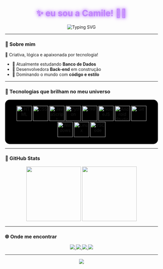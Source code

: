 <!-- Banner neon preto e roxo com efeito digitando -->
<h1 align="center" style="color:#C084FC; text-shadow: 0 0 8px #C084FC, 0 0 15px #C084FC;">✨ eu sou a Camile! 👩‍💻</h1>

<p align="center">
  <img src="https://readme-typing-svg.demolab.com?font=Fira+Code&pause=1000&color=C084FC&center=true&vCenter=true&width=435&lines=uma+Back-end+em+desenvolvimento!;Meninas+tamb%C3%A9m+dominam+o+c%C3%B3digo!" alt="Typing SVG" />
</p>


---

### 🪷 Sobre mim

🌙 Criativa, lógica e apaixonada por tecnologia!

- 🧠 Atualmente estudando **Banco de Dados**  
- 💜 Desenvolvedora **Back-end** em construção  
- 👾 Dominando o mundo com **código e estilo**  

---

### 💫 Tecnologias que brilham no meu universo

<div align="center" style="background-color:#000000; padding: 20px; border-radius: 15px;">
  <img alt="HTML" height="50" src="https://cdn.jsdelivr.net/gh/devicons/devicon/icons/html5/html5-original.svg">
  <img alt="CSS" height="50" src="https://cdn.jsdelivr.net/gh/devicons/devicon/icons/css3/css3-original.svg">
  <img alt="JavaScript" height="50" src="https://cdn.jsdelivr.net/gh/devicons/devicon/icons/javascript/javascript-plain.svg">
  <img alt="Python" height="50" src="https://cdn.jsdelivr.net/gh/devicons/devicon/icons/python/python-original.svg">
  <img alt="PHP" height="50" src="https://cdn.jsdelivr.net/gh/devicons/devicon/icons/php/php-original.svg">
  <img alt="NodeJS" height="50" src="https://cdn.jsdelivr.net/gh/devicons/devicon/icons/nodejs/nodejs-original.svg">
  <img alt="Android Studio" height="50" src="https://cdn.jsdelivr.net/gh/devicons/devicon/icons/androidstudio/androidstudio-original.svg">
  <img alt="Git" height="50" src="https://cdn.jsdelivr.net/gh/devicons/devicon/icons/git/git-original.svg">
  <img alt="Windows" height="50" src="https://cdn.jsdelivr.net/gh/devicons/devicon/icons/windows8/windows8-original.svg">
  <img alt="Linux" height="50" src="https://cdn.jsdelivr.net/gh/devicons/devicon/icons/linux/linux-original.svg">
  <img alt="VSCode" height="50" src="https://cdn.jsdelivr.net/gh/devicons/devicon/icons/vscode/vscode-original.svg">
</div>

---

### 🌌 GitHub Stats

<div align="center">
  <img height="180em" src="https://github-readme-stats.vercel.app/api?username=devcamile&show_icons=true&theme=tokyonight&hide_border=false&title_color=C084FC&icon_color=C084FC&text_color=ffffff&bg_color=000000" />
  <img height="180em" src="https://github-readme-stats.vercel.app/api/top-langs/?username=devcamile&layout=compact&theme=tokyonight&title_color=C084FC&text_color=ffffff&bg_color=000000"/>
</div>

---

### 🌐 Onde me encontrar

<div align="center">
  <a href="mailto:camile123dias08santos@gmail.com" target="_blank">
    <img src="https://img.shields.io/badge/Gmail-ff3333?style=for-the-badge&logo=gmail&logoColor=white&labelColor=000000"/>
  </a>
  <a href="https://www.instagram.com/dev.camile" target="_blank">
    <img src="https://img.shields.io/badge/Instagram-cc33ff?style=for-the-badge&logo=instagram&logoColor=white&labelColor=000000"/>
  </a>
  <a href="https://www.linkedin.com/in/seuusuario" target="_blank">
    <img src="https://img.shields.io/badge/LinkedIn-8844ff?style=for-the-badge&logo=linkedin&logoColor=white&labelColor=000000"/>
  </a>
  <a href="https://discord.com/users/Dev.Camile" target="_blank">
    <img src="https://img.shields.io/badge/Discord-9966ff?style=for-the-badge&logo=discord&logoColor=white&labelColor=000000"/>
  </a>
</div>

---


<p align="center">
  <img src="https://capsule-render.vercel.app/api?type=waving&color=8B5CF6&height=200&section=footer&text=Obrigada+por+visitar!+%F0%9F%92%9C&fontColor=ffffff&fontSize=25&animation=fadeIn" />
</p>
